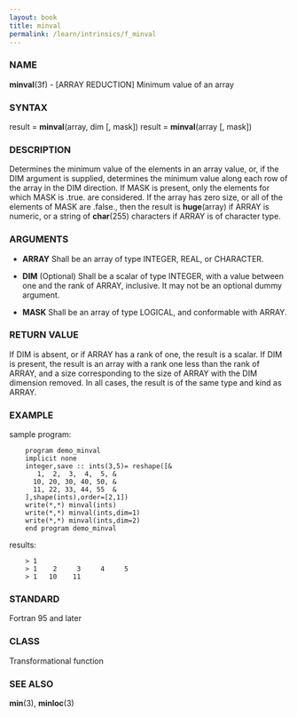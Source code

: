 ```yaml
---
layout: book
title: minval
permalink: /learn/intrinsics/f_minval
---
```

### NAME

**minval**(3f) - \[ARRAY REDUCTION\] Minimum value of
an array

### SYNTAX

result = **minval**(array, dim \[, mask\]) result = **minval**(array \[,
mask\])

### DESCRIPTION

Determines the minimum value of the elements in an array value, or, if
the DIM argument is supplied, determines the minimum value along each
row of the array in the DIM direction. If MASK is present, only the
elements for which MASK is .true. are considered. If the array has zero
size, or all of the elements of MASK are .false., then the result is
**huge**(array) if ARRAY is numeric, or a string of **char**(255)
characters if ARRAY is of character type.

### ARGUMENTS

  - **ARRAY**
    Shall be an array of type INTEGER, REAL, or CHARACTER.

  - **DIM**
    (Optional) Shall be a scalar of type INTEGER, with a value between
    one and the rank of ARRAY, inclusive. It may not be an optional
    dummy argument.

  - **MASK**
    Shall be an array of type LOGICAL, and conformable with ARRAY.

### RETURN VALUE

If DIM is absent, or if ARRAY has a rank of one, the result is a scalar.
If DIM is present, the result is an array with a rank one less than the
rank of ARRAY, and a size corresponding to the size of ARRAY with the
DIM dimension removed. In all cases, the result is of the same type and
kind as ARRAY.

### EXAMPLE

sample program:

```
    program demo_minval
    implicit none
    integer,save :: ints(3,5)= reshape([&
       1,  2,  3,  4,  5, &
      10, 20, 30, 40, 50, &
      11, 22, 33, 44, 55  &
    ],shape(ints),order=[2,1])
    write(*,*) minval(ints)
    write(*,*) minval(ints,dim=1)
    write(*,*) minval(ints,dim=2)
    end program demo_minval
```

results:

```
    > 1
    > 1    2     3     4     5
    > 1   10    11
```

### STANDARD

Fortran 95 and later

### CLASS

Transformational function

### SEE ALSO

**min**(3), **minloc**(3)
